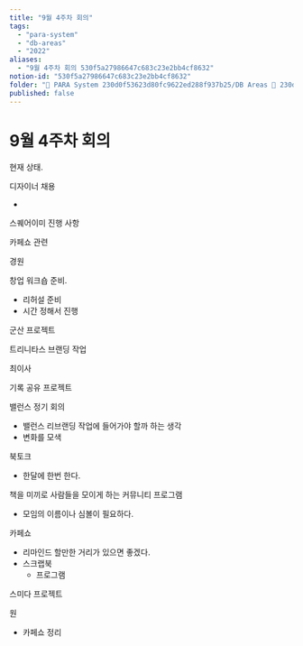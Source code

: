 ```yaml
---
title: "9월 4주차 회의"
tags:
  - "para-system"
  - "db-areas"
  - "2022"
aliases:
  - "9월 4주차 회의 530f5a27986647c683c23e2bb4cf8632"
notion-id: "530f5a27986647c683c23e2bb4cf8632"
folder: "🚀 PARA System 230d0f53623d80fc9622ed288f937b25/DB Areas 🔲 230d0f53623d812fa0e9f500c4679623/(주) 음 66e9b539f26a4b65b785de77451613c8/내부 워크숍 및 회의 c09642829cbb460caade3d89d7122a12/사무실 주간 회의 c5027ddb44b24c63b8a52c69ad7b16c0/2022 회의 26beae718346447fa8aac349f5d51866"
published: false
---
```


# 9월 4주차 회의

현재 상태.

디자이너 채용

*

스퀘어이미 진행 사항

카페쇼 관련

경원

창업 워크숍 준비.

* 리허설 준비
* 시간 정해서 진행

군산 프로젝트

트리니타스 브랜딩 작업

최이사

기록 공유 프로젝트

밸런스 정기 회의

* 밸런스 리브랜딩 작업에 들어가야 할까 하는 생각
* 변화를 모색

북토크

* 한달에 한번 한다.

책을 미끼로 사람들을 모이게 하는 커뮤니티 프로그램

* 모임의 이름이나 심볼이 필요하다.

카페쇼

* 리마인드 할만한 거리가 있으면 좋겠다.
* 스크랩북
  * 프로그램

스미다 프로젝트

원

* 카페쇼 정리
